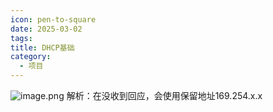 ```yaml
---
icon: pen-to-square
date: 2025-03-02
tags: 
title: DHCP基础
category:
  - 项目
---
```

![image.png](https://cdn.jsdelivr.net/gh/fakeppa/blog-img/20250302123712.png)
解析：在没收到回应，会使用保留地址169.254.x.x

